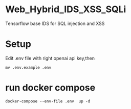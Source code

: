 # Web_Hybrid_IDS_XSS_SQLi
Tensorflow base IDS for SQL injection and XSS

# Setup

Edit .env file with right openai api key,then

```
mv .env.example .env
```

# run docker compose

```
docker-compose --env-file .env  up -d 
```
